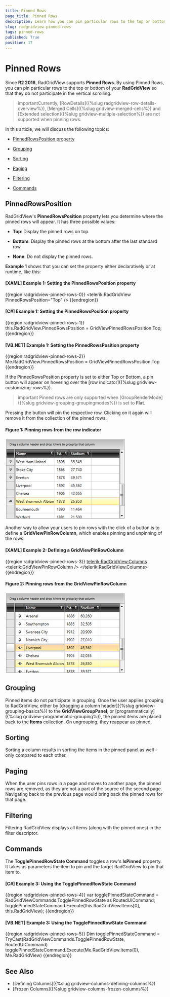 ```yaml
---
title: Pinned Rows
page_title: Pinned Rows
description: Learn how you can pin particular rows to the top or bottom of your Telerik's WPF DataGrid so that they do not participate in the vertical scrolling.
slug: radgridview-pinned-rows
tags: pinned-rows
published: True
position: 17
---
```


# Pinned Rows

Since **R2 2016**, RadGridView supports **Pinned Rows**. By using Pinned Rows, you can pin particular rows to the top or bottom of your **RadGridView** so that they do not participate in the vertical scrolling.

>importantCurrently, [RowDetails]({%slug radgridview-row-details-overview%}), [Merged Cells]({%slug gridview-merged-cells%}) and [Extended selection]({%slug gridview-multiple-selection%}) are not supported when pinning rows.

In this article, we will discuss the following topics:

* [PinnedRowsPosition property](#pinnedrowsposition)

* [Grouping](#grouping)

* [Sorting](#sorting)

* [Paging](#paging)

* [Filtering](#filtering)

* [Commands](#commands)

## PinnedRowsPosition

RadGridView's **PinnedRowsPosition** property lets you determine where the pinned rows will appear. It has three possible values:

* **Top**: Display the pinned rows on top.

* **Bottom**: Display the pinned rows at the bottom after the last standard row.

* **None**: Do not display the pinned rows.

**Example 1** shows that you can set the property either declaratively or at runtime, like this:

#### __[XAML] Example 1: Setting the PinnedRowsPosition property__
{{region radgridview-pinned-rows-0}}
	<telerik:RadGridView PinnedRowsPosition="Top" />
{{endregion}}

#### __[C#] Example 1: Setting the PinnedRowsPosition property__
{{region radgridview-pinned-rows-1}}
	this.RadGridView.PinnedRowsPosition = GridViewPinnedRowsPosition.Top;
{{endregion}}

#### __[VB.NET] Example 1: Setting the PinnedRowsPosition property__
{{region radgridview-pinned-rows-2}}
	Me.RadGridView.PinnedRowsPosition = GridViewPinnedRowsPosition.Top
{{endregion}}

If the PinnedRowsPosition property is set to either Top or Bottom, a pin button will appear on hovering over the [row indicator]({%slug gridview-customizing-rows%}).

>important Pinned rows are only supported when [GroupRenderMode]({%slug gridview-grouping-groupingmodes%}) is set to **Flat**.

Pressing the button will pin the respective row. Clicking on it again will remove it from the collection of the pinned rows.

#### __Figure 1: Pinning rows from the row indicator__

![Pinning rows from the row indicator](images/radgridview-pinned-rows-1.png)

Another way to allow your users to pin rows with the click of a button is to define a **GridViewPinRowColumn**, which enables pinning and unpinning of the rows.

#### __[XAML] Example 2: Defining a GridViewPinRowColumn__
{{region radgridview-pinned-rows-3}}
	<telerik:RadGridView.Columns>
    	<telerik:GridViewPinRowColumn />
	</telerik:RadGridView.Columns>
{{endregion}}

#### __Figure 2: Pinning rows from the GridViewPinRowColumn__

![Pinning rows from the GridViewPinRowColumn](images/radgridview-pinned-rows-2.png)

## Grouping

Pinned items do not participate in grouping. Once the user applies grouping to RadGridView, either by [dragging a column header]({%slug gridview-grouping-basics%}) to the **GridViewGroupPanel**, or [programmatically]({%slug gridview-programmatic-grouping%}), the pinned items are placed back to the **Items** collection. On ungrouping, they reappear as pinned.

## Sorting

Sorting a column results in sorting the items in the pinned panel as well - only compared to each other.

## Paging

When the user pins rows in a page and moves to another page, the pinned rows are removed, as they are not a part of the source of the second page. Navigating back to the previous page would bring back the pinned rows for that page.

## Filtering 

Filtering RadGridView displays all items (along with the pinned ones) in the filter descriptor. 

## Commands

The **TogglePinnedRowState Command** toggles a row's **IsPinned** property. It takes as parameters the item to pin and the target RadGridView to pin that item to.

#### __[C#] Example 3: Using the TogglePinnedRowState Command__
{{region radgridview-pinned-rows-4}}
	var togglePinnedStateCommand = RadGridViewCommands.TogglePinnedRowState as RoutedUICommand;
    togglePinnedStateCommand.Execute(this.RadGridView.Items[0], this.RadGridView); 
{{endregion}}

#### __[VB.NET] Example 3: Using the TogglePinnedRowState Command__
{{region radgridview-pinned-rows-5}}
	Dim togglePinnedStateCommand = TryCast(RadGridViewCommands.TogglePinnedRowState, RoutedUICommand)
    togglePinnedStateCommand.Execute(Me.RadGridView.Items(0), Me.RadGridView)
{{endregion}}
	
## See Also
* [Defining Columns]({%slug gridview-columns-defining-columns%})
* [Frozen Columns]({%slug gridview-columns-frozen-columns%})
